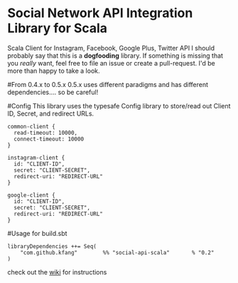 Social Network API Integration Library for Scala
===============

Scala Client for Instagram, Facebook, Google Plus, Twitter API
I should probably say that this is a **dogfooding** library. If something is missing that you *really* want, feel free to file an issue or create a pull-request. I'd be more than happy to take a look.


#From 0.4.x to 0.5.x
0.5.x uses different paradigms and has different dependencies.... so be careful!

#Config
This library uses the typesafe Config library to store/read out Client ID, Secret, and redirect URLs.
```
common-client {
  read-timeout: 10000,
  connect-timeout: 10000
}

instagram-client {
  id: "CLIENT-ID",
  secret: "CLIENT-SECRET",
  redirect-uri: "REDIRECT-URL"
}

google-client {
  id: "CLIENT-ID",
  secret: "CLIENT-SECRET",
  redirect-uri: "REDIRECT-URL"
}
```

#Usage
for build.sbt
```
libraryDependencies ++= Seq(
    "com.github.kfang"        %% "social-api-scala"       % "0.2"
)
```
check out the [wiki](https://github.com/kfang/social-api-scala/wiki) for instructions
